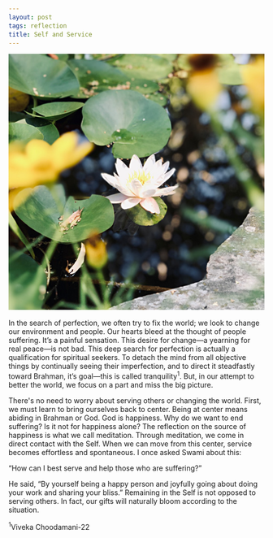 ```yaml
---
layout: post
tags: reflection
title: Self and Service
---
```


![Sambodharanya](/assets/images/2020-05-07.jpg "White lotus in a pond")

In the search of perfection, we often try to fix the world; we look to change our environment and people. Our hearts bleed at the thought of people suffering. It’s a painful sensation. This desire for change—a yearning for real peace—is not bad. This deep search for perfection is actually a qualification for spiritual seekers. To detach the mind from all objective things by continually seeing their imperfection, and to direct it steadfastly toward Brahman, it’s goal—this is called tranquility<sup>1</sup>. But, in our attempt to better the world, we focus on a part and miss the big picture.

There's no need to worry about serving others or changing the world. First, we must learn to bring ourselves back to center. Being at center means abiding in Brahman or God. God is happiness. Why do we want to end suffering? Is it not for happiness alone? The reflection on the source of happiness is what we call meditation. Through meditation, we come in direct contact with the Self. When we can move from this center, service becomes effortless and spontaneous. I once asked Swami about this:

“How can I best serve and help those who are suffering?”

He said, “By yourself being a happy person and joyfully going about doing your work and sharing your bliss.”
Remaining in the Self is not opposed to serving others. In fact, our gifts will naturally bloom according to the situation.

<sup>1</sup>Viveka Choodamani-22